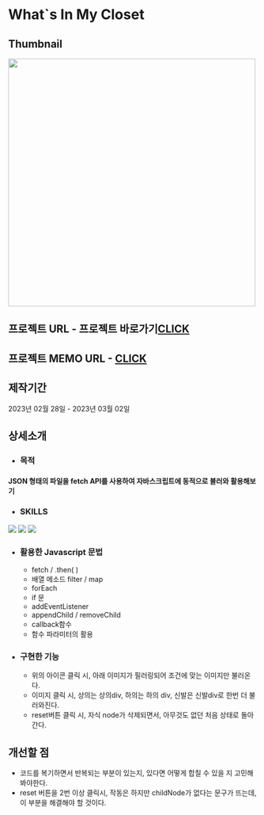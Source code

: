 # What`s In My Closet

## Thumbnail
<img src="https://user-images.githubusercontent.com/94448281/222416718-5480f494-2c5b-4ce1-8f89-8c15884e9af3.png" width="500"/>

## 프로젝트 URL - 프로젝트 바로가기<a href="https://chipper-macaron-9219aa.netlify.app/">CLICK</a>

## 프로젝트 MEMO URL - <a href="https://www.notion.so/What-s-In-My-Closet-74cb78cb3c9b4ab897b89217664fc8bd?pvs=4">CLICK</a>

## 제작기간
2023년 02월 28일 - 2023년 03월 02일

## 상세소개
* ### 목적
#### JSON 형태의 파일을 fetch API를 사용하여 자바스크립트에 동적으로 불러와 활용해보기

* ### SKILLS
<div>
  <img src="https://img.shields.io/badge/HTML5-E34F26?style=flat&logo=HTML5&logoColor=white" />
  <img src="https://img.shields.io/badge/CSS3-1572B6?style=flat&logo=CSS3&logoColor=white" />
  <img src="https://img.shields.io/badge/JAVASCRIPT-F7DF1E?style=flat&logo=JAVASCRIPT&logoColor=black" />
</div>

* ### 활용한 Javascript 문법
  - fetch / .then( )
  - 배열 메소드 filter / map
  - forEach
  - if 문
  - addEventListener
  - appendChild / removeChild
  - callback함수
  - 함수 파라미터의 활용
  
* ### 구현한 기능
  - 위의 아이콘 클릭 시, 아래 이미지가 필러링되어 조건에 맞는 이미지만 불러온다.
  - 이미지 클릭 시, 상의는 상의div, 하의는 하의 div, 신발은 신발div로 한번 더 불러와진다.
  - reset버튼 클릭 시, 자식 node가 삭제되면서, 아무것도 없던 처음 상태로 돌아간다.

## 개선할 점
* 코드를 복기하면서 반복되는 부분이 있는지, 있다면 어떻게 합칠 수 있을 지 고민해봐야한다.
* reset 버튼을 2번 이상 클릭시, 작동은 하지만 childNode가 없다는 문구가 뜨는데, 이 부분을 해결해야 할 것이다.
